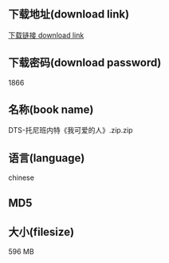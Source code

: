 ## 下载地址(download link)
[下载链接 download link](https://voluble-croquembouche-d321dc.netlify.app/?s=DTS-%E6%89%98%E5%B0%BC%E7%8F%AD%E5%86%85%E7%89%B9%E3%80%8A%E6%88%91%E5%8F%AF%E7%88%B1%E7%9A%84%E4%BA%BA%E3%80%8B.zip)

## 下载密码(download password)
1866

## 名称(book name)
DTS-托尼班内特《我可爱的人》.zip.zip

## 语言(language)
chinese

## MD5


## 大小(filesize)
596 MB
